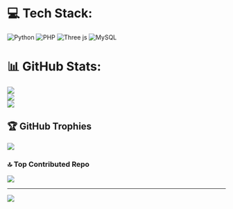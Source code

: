 
# 💻 Tech Stack:
![Python](https://img.shields.io/badge/python-3670A0?style=for-the-badge&logo=python&logoColor=ffdd54) ![PHP](https://img.shields.io/badge/php-%23777BB4.svg?style=for-the-badge&logo=php&logoColor=white) ![Three js](https://img.shields.io/badge/threejs-black?style=for-the-badge&logo=three.js&logoColor=white) ![MySQL](https://img.shields.io/badge/mysql-4479A1.svg?style=for-the-badge&logo=mysql&logoColor=white)
# 📊 GitHub Stats:
![](https://github-readme-stats.vercel.app/api?username=maazq30&theme=dark&hide_border=false&include_all_commits=false&count_private=false)<br/>
![](https://nirzak-streak-stats.vercel.app/?user=maazq30&theme=dark&hide_border=false)<br/>
![](https://github-readme-stats.vercel.app/api/top-langs/?username=maazq30&theme=dark&hide_border=false&include_all_commits=false&count_private=false&layout=compact)

## 🏆 GitHub Trophies
![](https://github-profile-trophy.vercel.app/?username=maazq30&theme=radical&no-frame=false&no-bg=true&margin-w=4)

### 🔝 Top Contributed Repo
![](https://github-contributor-stats.vercel.app/api?username=maazq30&limit=5&theme=dark&combine_all_yearly_contributions=true)

---
[![](https://visitcount.itsvg.in/api?id=maazq30&icon=0&color=0)](https://visitcount.itsvg.in)

<!-- Proudly created with GPRM ( https://gprm.itsvg.in ) -->
